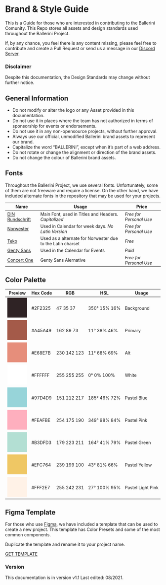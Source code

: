 # Brand & Style Guide
This is a Guide for those who are interested in contributing to the Ballerini Comunity. This Repo stores all assets and design standards used throughout the Ballerini Project.

If, by any chance, you feel there is any content missing, please feel free to contribute and create a Pull Request or send us a message in our [Discord Server](https://discord.gg/ballerini).

### Disclaimer
Despite this documentation, the Design Standards may change without further notice.

## General Information
 - Do not modify or alter the logo or any Asset provided in this documentation.
 - Do not use it in places where the team has not authorized in terms of sponsorship for events or endorsements.
 - Do not use it in any non-opensource projects, without further approval.
 - Always use our official, unmodified Ballerini brand assets to represent our brand.
 - Capitalize the word “BALLERINI”, except when it’s part of a web address.
 - Do not rotate or change the alignment or direction of the brand assets.
 - Do not change the colour of Ballerini brand assets.

## Fonts
Throughout the Ballerini Project, we use several fonts. Unfortunately, some of them are not freeware and require a license. On the other hand, we have included alternate fonts in the repository that may be used for your projects.

| Name | Usage | Price |
|---------|----------|-------|
|[DIN Rundschrift](https://www.wfonts.com/font/din-rundschrift)| Main Font, used in Titles and Headers. *Capitalized*| *Free for Personal Use*
|[Norwester](https://www.fontsquirrel.com/fonts/norwester)| Used in Calendar for week days. *No Latin Version* | *Free for Personal Use*
|[Teko](https://fonts.google.com/specimen/Teko)| Used as a alternate for Norwester due to the Latin charset | *Free*
|[Genty Sans](https://creativemarket.com/Flavortype/5150494-Genty-Bold-Rounded-Typeface?u=jack.john)| Used in the Calendar for Events | *Paid*
|[Concert One](https://fonts.google.com/specimen/Concert+One)| Genty Sans Alernative | *Free for Personal Use*

## Color Palette

| Preview | Hex Code | RGB | HSL | Usage |
|---------|----------|-----|-----|-------|
|<img src="./palette/2F2325.png" width="64" alt=""/>|#2F2325|47 35 37|350° 15% 16%|Background|
|<img src="./palette/A45A49.png" width="64" alt=""/>|#A45A49|162 89 73|11° 38% 46%|Primary|
|<img src="./palette/E68E7B.png" width="64" alt=""/>|#E68E7B|230 142 123|11° 68% 69%|Alt|
|<img src="./palette/FFFFFF.png" width="64" alt=""/>|#FFFFFF|255 255 255|0° 0% 100%|White|
|<img src="./palette/97D4D9.png" width="64" alt=""/>|#97D4D9|151 212 217|185° 46% 72%|Pastel Blue|
|<img src="./palette/FEAFBE.png" width="64" alt=""/>|#FEAFBE|254 175 190|349° 98% 84%|Pastel Pink|
|<img src="./palette/B3DFD3.png" width="64" alt=""/>|#B3DFD3|179 223 211|164° 41% 79%|Pastel Green|
|<img src="./palette/EFC764.png" width="64" alt=""/>|#EFC764|239 199 100|43° 81% 66%|Pastel Yellow|
|<img src="./palette/FFF2E7.png" width="64" alt=""/>|#FFF2E7|255 242 231|27° 100% 95%|Pastel Light Pink|

## Figma Template

For those who use [Figma](www.figma.com), we have included a template that can be used to create a new project. This template has Color Presets and some of the most common components.

Duplicate the template and rename it to your project name.

[GET TEMPLATE](https://www.figma.com/file/6h1AgZe3I5lYmD3mxu9cjR/Ballerini-Style-Guide/duplicate)

### Version

This documentation is in version v1.1 Last edited: 08/2021. 
